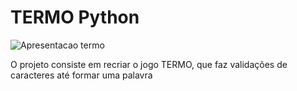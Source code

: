# TERMO Python

![Apresentacao termo](https://s2-techtudo.glbimg.com/5hz3VugT-zPUeuB0ODPlnnWAreI=/0x0:695x390/984x0/smart/filters:strip_icc()/i.s3.glbimg.com/v1/AUTH_08fbf48bc0524877943fe86e43087e7a/internal_photos/bs/2022/o/4/xxG7OlQdyA9TBVsBiDwA/termo-term-ooo-wordle-portugues-quebra-cabeca-forca-raciocinio.jpg)

O projeto consiste em recriar o jogo TERMO, que faz validações de caracteres até formar uma palavra